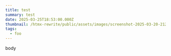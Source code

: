 ```yaml
---
title: test
summary: test
date: 2025-03-25T18:53:00.000Z
thumbnail: /htmx-rewrite/public/assets/images/screenshot-2025-03-20-212606.png
tags:
  - foo
---
```

body
